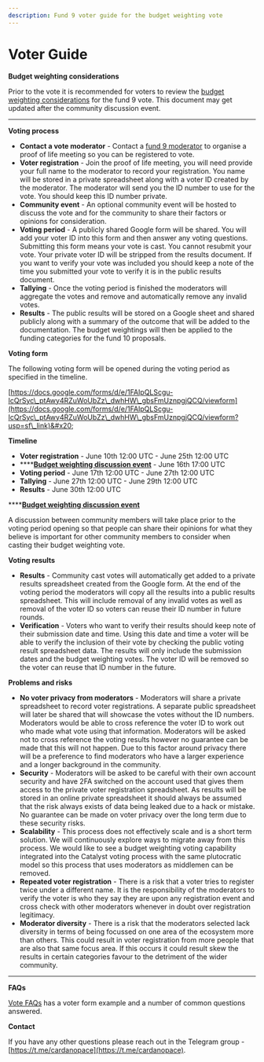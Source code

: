 ```yaml
---
description: Fund 9 voter guide for the budget weighting vote
---
```


# Voter Guide

**Budget weighting considerations**

Prior to the vote it is recommended for voters to review the [budget weighting considerations](budget-weighting-considerations.md) for the fund 9 vote. This document may get updated after the community discussion event.

****

**Voting process**

* **Contact a vote moderator** - Contact a [fund 9 moderator](fund-9-moderators.md) to organise a proof of life meeting so you can be registered to vote.
* **Voter registration** - Join the proof of life meeting, you will need provide your full name to the moderator to record your registration. You name will be stored in a private spreadsheet along with a voter ID created by the moderator. The moderator will send you the ID number to use for the vote. You should keep this ID number private.
* **Community event** - An optional community event will be hosted to discuss the vote and for the community to share their factors or opinions for consideration.
* **Voting period** - A publicly shared Google form will be shared. You will add your voter ID into this form and then answer any voting questions. Submitting this form means your vote is cast. You cannot resubmit your vote. Your private voter ID will be stripped from the results document. If you want to verify your vote was included you should keep a note of the time you submitted your vote to verify it is in the public results document.
* **Tallying** - Once the voting period is finished the moderators will aggregate the votes and remove and automatically remove any invalid votes.
* **Results** - The public results will be stored on a Google sheet and shared publicly along with a summary of the outcome that will be added to the documentation. The budget weightings will then be applied to the funding categories for the fund 10 proposals.



**Voting form**

The following voting form will be opened during the voting period as specified in the timeline.

[https://docs.google.com/forms/d/e/1FAIpQLScgu-IcQrSyc\_ptAwy4RZuWoUbZz\_dwhHW\_gbsFmUznpgjQCQ/viewform](https://docs.google.com/forms/d/e/1FAIpQLScgu-IcQrSyc\_ptAwy4RZuWoUbZz\_dwhHW\_gbsFmUznpgjQCQ/viewform?usp=sf\_link)&#x20;



**Timeline**

* **Voter registration** - June 10th 12:00 UTC - June 25th 12:00 UTC
* ****[**Budget weighting discussion event**](budget-weighting-vote-discussion-event.md) - June 16th 17:00 UTC
* **Voting period** - June 17th 12:00 UTC - June 27th 12:00 UTC
* **Tallying** - June 27th 12:00 UTC - June 29th 12:00 UTC
* **Results** - June 30th 12:00 UTC



****[**Budget weighting discussion event**](budget-weighting-vote-discussion-event.md)

A discussion between community members will take place prior to the voting period opening so that people can share their opinions for what they believe is important for other community members to consider when casting their budget weighting vote.



**Voting results**

* **Results** - Community cast votes will automatically get added to a private results spreadsheet created from the Google form. At the end of the voting period the moderators will copy all the results into a public results spreadsheet. This will include removal of any invalid votes as well as removal of the voter ID so voters can reuse their ID number in future rounds.
* **Verification** - Voters who want to verify their results should keep note of their submission date and time. Using this date and time a voter will be able to verify the inclusion of their vote by checking the public voting result spreadsheet data. The results will only include the submission dates and the budget weighting votes. The voter ID will be removed so the voter can reuse that ID number in the future.



**Problems and risks**

* **No voter privacy from moderators** - Moderators will share a private spreadsheet to record voter registrations. A separate public spreadsheet will later be shared that will showcase the votes without the ID numbers. Moderators would be able to cross reference the voter ID to work out who made what vote using that information. Moderators will be asked not to cross reference the voting results however no guarantee can be made that this will not happen. Due to this factor around privacy there will be a preference to find moderators who have a larger experience and a longer background in the community.
* **Security** - Moderators will be asked to be careful with their own account security and have 2FA switched on the account used that gives them access to the private voter registration spreadsheet. As results will be stored in an online private spreadsheet it should always be assumed that the risk always exists of data being leaked due to a hack or mistake. No guarantee can be made on voter privacy over the long term due to these security risks.
* **Scalability** - This process does not effectively scale and is a short term solution. We will continuously explore ways to migrate away from this process. We would like to see a budget weighting voting capability integrated into the Catalyst voting process with the same plutocratic model so this process that uses moderators as middlemen can be removed.
* **Repeated voter registration** - There is a risk that a voter tries to register twice under a different name. It is the responsibility of the moderators to verify the voter is who they say they are upon any registration event and cross check with other moderators whenever in doubt over registration legitimacy.
* **Moderator diversity** - There is a risk that the moderators selected lack diversity in terms of being focussed on one area of the ecosystem more than others. This could result in voter registration from more people that are also that same focus area. If this occurs it could result skew the results in certain categories favour to the detriment of the wider community.

****

**FAQs**

[Vote FAQs](../resources/vote-faqs.md) has a voter form example and a number of common questions answered.&#x20;



**Contact**

If you have any other questions please reach out in the Telegram group - [https://t.me/cardanopace](https://t.me/cardanopace).
